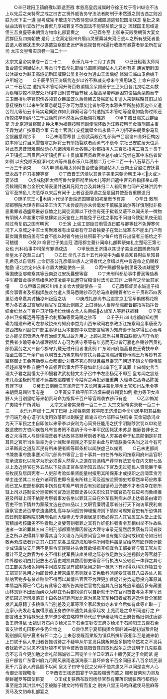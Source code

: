 <!-- { "loadSidebar": true } -->
　　○辛巳建阳卫镇府戡以罪逮至戡  孝慈高皇后戚属时守徐王坟于宿州纵恣不法  上以先后之亲特宥之戒之曰古之贤外戚皆务守法法者防制于未然遵之则吉违之则凶朕为天下主一遵  皇考成宪不敢违尔乃敢恃恩纵恣藏匿逋逃轻犯国法朕念  皇妣之亲姑曲法宥尔宜改行为善庶几享福若复不改国法不能容矣慎之慎之  琉球国王思绍遣侄三吾良亹等来朝贡方物命礼部宴赉之
　　○己酉冬至  上御奉天殿受朝贺大宴文武群臣及四夷朝使  是月  上念真定徐州齐眉山灵壁藁城夹河旧战斗之所有战死者虽尝遣人收瘗犹虑未尽遂遣监察御史张俨等巡视督有司遍行收瘗有暴露者罪坐所在官司
太宗文皇帝实录卷一百二十一

太宗文皇帝实录卷一百二十二
　　永乐九年十二月丁亥朔
　　○己丑鞑靼太师阿鲁台遣使彻里帖木儿等贡马千匹命礼部给马直赐彻里帖木儿彩币有差  庚寅册黔国公沐晟女为赵王高燧妃黔国威毅公吴复孙女为通山王孟爚妃  脩浙江临山卫余姚千户所城池
　　○壬辰平阳王济熿言连岁以谷不熟减支禄米今资用缺乏  上命户部岁以二千石给之  遣指挥木答哈阿升哥赍敕谕福余朵颜泰宁三卫头目昔兀良哈之众数为鞑靼抄掠不能安处乃相率归附誓守臣节我  太祖高皇帝矜厥困穷设福余朵颜泰宁三卫而授尔等官职俾各领其众臣属既久后竟叛去及朕即位复遣人来朝朕略其旧过加意抚绥数年以来生聚蕃息朝廷于尔可为厚矣比者尔等为本雅失里所胁掠我边卒又遣苦烈儿等绐云市马实窥伺狡诈如此罪奚可容今特遣指挥木答哈等谕意如能悔过即还所掠戍卒仍纳马三千匹赎前罪不然发兵诛叛悔将难追
　　○甲午腊日赐文武群臣宴  升北京道监察御史钟永用为福建按察司副使倪怀敏为江西按察司佥事刑部主事王霖为湖广按察司佥事  云南土官潞江安抚曩壁金齿永昌千户刀招硬来朝贡象马及金银器悉赐钞币
　　○乙未雨雪寒甚  上御武英殿召礼部尚书吕震谕曰昔奸臣构凶朕率师征讨当风雪苦寒之际将士有堕指裂肤者而勇气不衰今  宗社已安朕居天位适对此景思昔艰难恻然动心凡诸靖难将士各赐之钞都指挥人三百贯指挥二百五十贯千户卫镇抚二百贯百户所镇抚百五十贯旗军百贯故官并总小旗父兄尝在军中冻伤者皆如例  以灾免顺天府涿州太兴等州县永乐八年税粮二万七千二百一十八石草百八十一万三千余束
　　○丙申  赐鞑靼太师阿鲁台使臣彻里帖木儿云南土官潞江安抚曩壁永昌千户刀招硬等宴
　　○丁酉晋王济熺以其世子美圭来朝命韩王冲＜火或＞宴济熺
　　○戊戌鞑靼太师阿鲁台使臣彻里帖木儿等辞归遣中官云祥指挥岳山等赍敕赐阿鲁台金织文绮表里并送其兄阿力台及其妹归二人者阿鲁台同产兄妹洪武中官军至捕鱼儿海悉俘以来后有闻于  上者召至厚遇之至是因其使至皆重赐遣归
　　○庚子庆王＜木旃＞代世子逊煓还国赐宴如初至赉予有差
　　○辛丑  敕刑部都察院大理寺臣曰圣王治天下未尝废刑亦未尝毫发不慎朕屡谕尔等详慎刑狱非极恶重罪者遇盛寒暑必存恤之比闻徒流罪以下往往有死于狱者又蔽不以闻夫杀一微物有阴祸人命甚重尔等怠肆如此天鉴在上其能免乎已往之事姑不问自今致勤夙夜无蹈前过苟复蹈之国有明宪
　　○壬寅  上谕工部臣曰雨雪连日朕与卿等犹不免惮寒何况下人京城之中军士离聚艰难有出征者有守卫者独妻子在营此际寒冻不能出门户而薪炭踊贵数倍盖有饮食不能以时者今抽分处积薪不少每户给百斤出征者三倍给之不可稽缓
　　○癸卯  命晋世子美圭冠  澧阳郡主薨讣闻命礼部葬祭如礼主楚昭王第七女也  刑科给事中柯荣有罪谪戍边
　　○甲辰晋王济熺以其世子美圭还国赐赉特厚  命皇太子送至三山门
　　○乙巳  命孔子五十五代孙克中为曲阜县知县时曲阜知县孔希范以自青辞  上命衍圣公孔彦缙举族人之贤者代之彦缙以克中言遂命之仍赐敕勉励  设北京定州永丰仓置大使副使各一员
　　○丙午赐都督柴别里哥及琉球暹罗等国使臣邬赖察其等云南潞江安抚曩壁等宴
　　○丁未刑科都给事中曹润等劾奏中军都督佥事徐膺绪纵家僮凌虐平民邀夺官粮请付法司正其罪  上特宥之命坐其家僮
　　○戊申置云南邓川州上关仓大使副使各一员
　　○己酉都督吴永诚遣子指挥佥事管者及都指挥脱欢台遣人贡马悉赐钞币仍给马直别赐管者钞三千贯彩币四表里给诰命嘉其讨捕凉州叛寇之功
　　○庚戌礼部尚书吕震言京卫官军俱赐棉花棉布为冬衣各卫寄居鞑靼官军宜准此例赐之  上曰待远人当厚命赐都督都指挥指挥皆织金纻丝衣千百户卫所镇抚纻丝绫衣舍人头目绢衣旗军人等胖袄裤鞋
　　○辛亥凉州卫指挥远丹等遣子哈刺那海等贡马赐之钞币
　　○壬子升四川成都府知府贾瑜为福建布政司左参政饶州府知府李益为山西布政司右参政浙江按察司佥事唐泰为狭西按察司副使户部主事徐让为本部郎中以吏部言瑜等为知府善于抚字得民心泰与让亦能举职皆满九年有治绩无私过故升用之  上顾礼部尚书吕震曰朕恒访问守令能爱民者少瑜等奉法循理得郡人心可为贤守泰等有年劳而无过皆可嘉也各赐钞百贯礼部仍宴劳之又曰自今郡守九载无过升用者准此例  广东琼州府临高县吏王寄扶奉命招至生黎二千余户而以峒首王乃等来朝命寄扶为县主簿赐冠带钞币赐王乃等钞有差  监察御史王会等劾奏左佥都御史刘翥不究心刑狱且每旦奉天门朝退不诣文华殿侍班径趍直房坐卧自便但令首领官启事大臣不敬如此何以率下乞正其罪  上曰御史言当理太子君之副慢太子即慢君洪武初懿文太子召中书左丞杨宪不即至  皇考闻之震怒未几竟坐极刑前鉴不远翥敢蹈覆辙乎今姑宥之再犯必置重典  大理寺右丞寺丞陈援有罪下狱
　　○癸丑云南丽江军民府正千夫长阿束并蒙化等州土官知州左禾令等来朝贡马赐钞币有差
　　○甲寅安王楹平阳王济熿来朝各赐宴如例  撒力等卫女直野人头目别里哈等来朝贡马命为指挥千百户等官赐袭衣钞币有差
　　○乙卯脩湖广夷陵千户所城垣
　　太宗文皇帝实录卷一百二十二
太宗文皇帝实录卷一百二十三
　　永乐九年闰十二月丁巳朔  上视牲南郊  敕平阳王济熿曰今命尔居平阳其益勤学问端乃身心谨守法度用效藩屏以副朕望  敕谕五府六部臣曰朕祇奉  天命嗣承鸿业为天下军民之主自即位以来拳拳以安利为心简贤任能用之抚字明黜陟赏罚以申劝惩数遣使四方咨问疾苦凡有言者罔不嘉纳于今十年军民困毙犹未苏息  惟厥咎非长之者之未得其人与昏懦阘茸者不达政体贪黩苛刻者不恤人穷甚者牵于私意颠倒是非其耳目之官所当纠举率为身计缄默坐视民之不安非由此与斯皆朕委任失当之过今有可以革斯毙之道及军民有所未便者卿等即条析以闻朕虚己以俟焉
　　○己未吏部尚书兼詹事府詹事蹇义同六部尚书等官上言十事其一曰在外布政司按察司府州县官职在承流宣化以抚字为职必须得人然得人之道在铨选精严荐举有法宜令在内文职七品以上及近侍官在外五品以下及县正官各举所知五品以下官及无过犯民人贤能廉干堪任牧民及居风宪者一人吏部考验如果贤能量材擢用其所保非才或授职之后阘茸贪污举主连坐其二曰在外诸司官吏即令虽有所辖上司及巡按监察御史考察然率苟应故事而已宜从吏部都察院申饬务在考察严明贤否有别若因循苟且仍使不才者侥幸在职所辖上司以违制论分巡按察司官及巡按御史各以失职论其所属官员在任应考而夤缘推避及所辖上司不依期考察者事发各坐以罪其三曰在外军民利病未尽上达者盖由诸司官吏不恤下情共为蒙蔽宜选在京四品以上文职官廉明谨厚者分行天下询访军民利病廉察官吏贤否举求遗逸敦礼高年存问孤穷伸理冤滞则下情庶可周知官吏有所恐惧其四日刑部都察院职典刑名而大理寺尤专详谳居是职者必得其人其官属宜从堂上正佐官精加考核庸劣不称者黜之贪婪苛刻者罪之其有作奸犯科者责令互相纠举不许故纵违者一体论罪其五曰旧制刑部都察院罪囚皆送大理寺审录无冤然后发落有异词者驳正之所以法得其平罪得其当今大理寺乃同原问官会审设有冤抑囚何敢辩宜令如旧制敢再紊成法者罪之其六曰在京各卫成造海船等件所用物料虽是官给然有匠作原计数少或该库放支斤两不足率令军民赔补头会箕歛侵损非细宜令工部委官与管工官从实覆计不足之数官为补支不得科扰军民该库关领之际必依足数放支巡视御史等官就于库外覆较明白封记放出若官吏减损其数而御史等官不行执法从公较验一体罪之其七曰工部买办诸色物料中间或京库见有或非急用之物一概派下有司得以科扰作毙宜令工部查非急用之物即皆停止若京库见有则就关支免致科派民受其害其八曰各处人民赔纳官物多有贫难赔偿不得而以其情告官官不为理更加督促计穷势迫愿投充军原其本情岂所得已今后若有此等合准所告其赔偿官物免追其九日各处逃军逃囚多有藏匿山林畏罪不出因而纠众为非宜令兵部榜谕许以自新就于所在官司首告与免本罪军还还伍囚送所司发落其十曰各处犯罪问发北京为民及充军种田者或有逃逸例皆全家起发若其原籍丁多粮重应当别差及充军等项全家起发似亦未宜今后如有此等止取一丁连家小先发赴屯俟得原逃正身依律断遣免其全家起发  上览而是之命所司速行之  户部言诸王岁给禄米比来旱潦少收宜略樽节命代辽宁伊秦及靖江王府皆循旧例沈唐郢鲁王府俱依  太祖训万石内岁给米三千石余支钞安王府岁给米千石顺阳王五百石余皆支钞候屯田积谷多仍全给之
　　○庚申居宁夏都指挥佥事韩诚来朝初诚豫言鞑靼别部同居宁夏者有怀二之心  上未忍发既而果叛为镇兵所擒斩获相半至是诚来朝  上曰朕于远人来归者皆推诚待之不疑早从尔言发兵擒叛何至多损物命然初之不发兵者犹欲怀之以恩不谓豺狼不可驯今彼悉皆擒戮皆其自取也然尔之忠诚明于几先朕嘉念不忘自今更加勉之命礼部赐诚钞二百锭羊十羊□空酒五十瓶仍宴之于会同馆  是日户部言广东雷州府九月飓风暴雨遂溪海康二县坏庐舍千百余间田禾八百余顷民溺死千六百余人府县匿不以闻  皇太子曰守令民之父母不恤其患又不以闻是岂有人心令御史按视鞫治
　　○辛酉安王楹还国宴于华盖殿赐赉而遣之  赐都督柴别力哥及朝鲜暹罗等国使臣宴
　　○壬戌复狭西布政司杨恭官恭有罪落职谪狭西行都司办事至是念其洪武中近臣被黜于建文时特宥而复之  别失八里王马哈麻遣使马黑麻等贡马及文豹命礼部宴之
